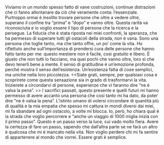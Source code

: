 Viviamo in un mondo spesso fatto di vane costruzioni, continue distrazioni che ci fanno allontanare da ciò che veramente conta: l’essenziale. 
Purtroppo ormai è insolito trovare persone che oltre a vedere oltre, superano il confine tra “prima” e “dopo” e vanno oltre. 
Questa rarità va riconosciuta e io voglio essere il tipo di persona che la ricerca e la persegue. 
La fiducia che è stata riposta nei miei confronti, la speranza, che ha permesso di superare tutti gli ostacoli della strada, non è vana. 
Sono una persona che toglie tanto, ma che tanto offre, un po’ come la vita. 
Ho riflettuto anche sull’importanza di prendersi cura delle persone che hanno fatto tanto per me: questo mestiere non è facile, così gratuito e libero. È giusto che non tutti lo facciano, ma quei pochi che vanno oltre, loro sì che devo tenerli bene a mente. 
Il senso di gratitudine è un’emozione profonda, perché mostra il senso dell’esistenza.
Un’esistenza fatta di cose semplici, ma uniche nella loro piccolezza. <<Siate grati, sempre, per qualsiasi cosa e scoprirete come questa sensazione sia in grado di trasformarvi la vita. Inizierete a circondarvi di persone, esperienze che vi faranno dire “ne è valsa la pena”. >>
I sacrifici passati, questo presente e quelli futuri mi hanno permesso di avere accanto una persona che così tanto mi ha dato, da poter dire “ne è valsa la pena”. 
L’istinto umano di volersi circondare di quantità più di qualità e la mia empatia che spesso mi cattura in mondi diversi dai miei, mi fa sbandare ad ogni ostacolo, a volte mi blocca. Io, però, ho chiara qual è la strada che voglio percorrere e “anche un viaggio di 1000 miglia inizia con il primo passo”. 
Questo è un passo verso la luce, cui vado molto fiera. 
Avere la certezza di fare un passo, sapendo che dall’altra parte se ne farà un altro è qualcosa che mi è mancato nella vita. 
Non voglio perdere chi mi fa sentire di appartenere al mondo che vorrei. 
Essere grati è semplice. 
